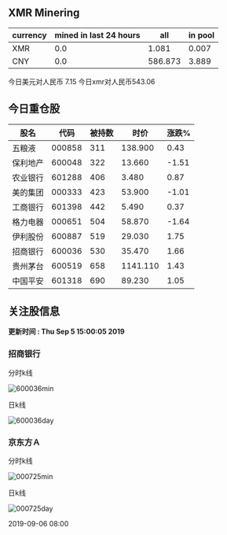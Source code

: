 ## XMR Minering

|currency|mined in last 24 hours|all|in pool|
|---|---|---|---|
|XMR|0.0|1.081|0.007|
|CNY|0.0|586.873|3.889|

今日美元对人民币 7.15	今日xmr对人民币543.06


## 今日重仓股 

|股名|代码|被持数|时价|涨跌%|
|---|---|---|---|---|
|五粮液|000858|311|138.900|0.43|
|保利地产|600048|322|13.660|-1.51|
|农业银行|601288|406|3.480|0.87|
|美的集团|000333|423|53.900|-1.01|
|工商银行|601398|442|5.490|0.37|
|格力电器|000651|504|58.870|-1.64|
|伊利股份|600887|519|29.030|1.75|
|招商银行|600036|530|35.470|1.66|
|贵州茅台|600519|658|1141.110|1.43|
|中国平安|601318|690|89.230|1.05|

## 关注股信息
**更新时间 : Thu Sep  5 15:00:05 2019**
### 招商银行 
分时k线

![600036min](http://image.sinajs.cn/newchart/min/n/sh600036.gif)

日k线

![600036day](http://image.sinajs.cn/newchart/daily/n/sh600036.gif)

### 京东方Ａ 
分时k线

![000725min](http://image.sinajs.cn/newchart/min/n/sz000725.gif)

日k线

![000725day](http://image.sinajs.cn/newchart/daily/n/sz000725.gif)

2019-09-06 08:00